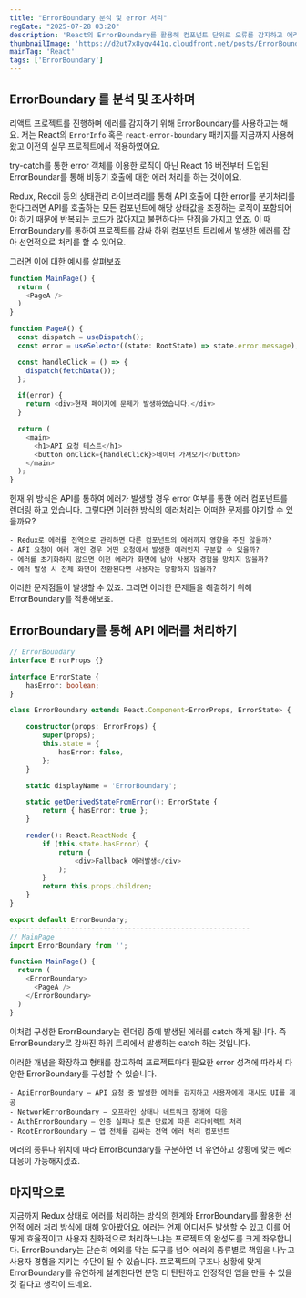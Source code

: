 ```yaml
---
title: "ErrorBoundary 분석 및 error 처리"
regDate: "2025-07-28 03:20"
description: 'React의 ErrorBoundary를 활용해 컴포넌트 단위로 오류를 감지하고 에러 상황에 유연하게 대응할 수 있는 에러 처리 패턴을 소개합니다.'
thumbnailImage: 'https://d2ut7x8yqv441q.cloudfront.net/posts/ErrorBoundary.webp'
mainTag: 'React'
tags: ['ErrorBoundary']
---
```


## ErrorBoundary 를 분석 및 조사하며

리액트 프로젝트를 진행하며 에러를 감지하기 위해 ErrorBoundary를 사용하고는 해요. 저는 React의 `ErrorInfo` 혹은 `react-error-boundary` 패키지를 지금까지 사용해왔고 이전의 실무 프로젝트에서 적용하였어요.

try-catch를 통한 error 객체를 이용한 로직이 아닌 React 16 버전부터 도입된 ErrorBoundar를 통해 비동기 호출에 대한 에러 처리를 하는 것이에요.

Redux, Recoil 등의 상태관리 라이브러리를 통해 API 호출에 대한 error를 분기처리를 한다그러면 API를 호출하는 모든 컴포넌트에 해당 상태값을 조정하는 로직이 포함되어야 하기 때문에 반복되는 코드가 많아지고 불편하다는 단점을 가지고 있죠. 이 때 ErrorBoundary를 통하여 프로젝트를 감싸 하위 컴포넌트 트리에서 발생한 에러를 잡아 선언적으로 처리를 할 수 있어요.

그러면 이에 대한 예시를 살펴보죠

```ts
function MainPage() {
  return (
    <PageA />
  )
}

function PageA() {
  const dispatch = useDispatch();
  const error = useSelector((state: RootState) => state.error.message);

  const handleClick = () => {
    dispatch(fetchData());
  };

  if(error) {
    return <div>현재 페이지에 문제가 발생하였습니다.</div>
  }

  return (
    <main>
      <h1>API 요청 테스트</h1>
      <button onClick={handleClick}>데이터 가져오기</button>
    </main>
  );  
}
```
현재 위 방식은 API를 통하여 에러가 발생할 경우 error 여부를 통한 에러 컴포넌트를 렌더링 하고 있습니다. 
그렇다면 이러한 방식의 에러처리는 어떠한 문제를 야기할 수 있을까요?

```list
- Redux로 에러를 전역으로 관리하면 다른 컴포넌트의 에러까지 영향을 주진 않을까?
- API 요청이 여러 개인 경우 어떤 요청에서 발생한 에러인지 구분할 수 있을까?
- 에러를 초기화하지 않으면 이전 에러가 화면에 남아 사용자 경험을 망치지 않을까?
- 에러 발생 시 전체 화면이 전환된다면 사용자는 당황하지 않을까?
```

이러한 문제점들이 발생할 수 있죠. 그러면 이러한 문제들을 해결하기 위해 ErrorBoundary를 적용해보죠.

## ErrorBoundary를 통해 API 에러를 처리하기
```ts
// ErrorBoundary
interface ErrorProps {}

interface ErrorState {
	hasError: boolean;
}

class ErrorBoundary extends React.Component<ErrorProps, ErrorState> {

	constructor(props: ErrorProps) {
		super(props);
		this.state = {
			hasError: false,
		};
	}

	static displayName = 'ErrorBoundary';

	static getDerivedStateFromError(): ErrorState {
		return { hasError: true };
	}

	render(): React.ReactNode {
		if (this.state.hasError) {
			return (
				<div>Fallback 에러발생</div>
			);
		}
		return this.props.children;
	}
}

export default ErrorBoundary;
-----------------------------------------------------------
// MainPage
import ErrorBoundary from '';

function MainPage() {
  return (
    <ErrorBoundary>
      <PageA />
    </ErrorBoundary>
  )
}
```

이처럼 구성한 ErorrBoundary는 렌더링 중에 발생된 에러를 catch 하게 됩니다.
즉 ErrorBoundary로 감싸진 하위 트리에서 발생하는 catch 하는 것입니다.

이러한 개념을 확장하고 형태를 참고하여 프로젝트마다 필요한 error 성격에 따라서 다양한 ErrorBoundary를 구성할 수 있습니다.

```list
- ApiErrorBoundary – API 요청 중 발생한 에러를 감지하고 사용자에게 재시도 UI를 제공
- NetworkErrorBoundary – 오프라인 상태나 네트워크 장애에 대응
- AuthErrorBoundary – 인증 실패나 토큰 만료에 따른 리다이렉트 처리
- RootErrorBoundary – 앱 전체를 감싸는 전역 에러 처리 컴포넌트
```

에러의 종류나 위치에 따라 ErrorBoundary를 구분하면 더 유연하고 상황에 맞는 에러 대응이 가능해지겠죠.


## 마지막으로
지금까지 Redux 상태로 에러를 처리하는 방식의 한계와 ErrorBoundary를 활용한 선언적 에러 처리 방식에 대해 알아봤어요.
에러는 언제 어디서든 발생할 수 있고 이를 어떻게 효율적이고 사용자 친화적으로 처리하느냐는 프로젝트의 완성도를 크게 좌우합니다.
ErrorBoundary는 단순히 예외를 막는 도구를 넘어 에러의 종류별로 책임을 나누고 사용자 경험을 지키는 수단이 될 수 있습니다.
프로젝트의 구조나 상황에 맞게 ErrorBoundary를 유연하게 설계한다면 분명 더 탄탄하고 안정적인 앱을 만들 수 있을 것 같다고 생각이 드네요.